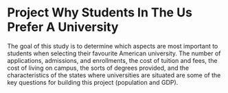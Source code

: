 # Project Why Students In The Us Prefer A University
The goal of this study is to determine which aspects are most important to students when selecting their favourite American university. The number of applications, admissions, and enrollments, the cost of tuition and fees, the cost of living on campus, the sorts of degrees provided, and the characteristics of the states where universities are situated are some of the key questions for building this project (population and GDP).

